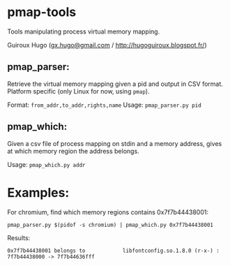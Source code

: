 pmap-tools
==========

Tools manipulating process virtual memory mapping.

Guiroux Hugo (gx.hugo@gmail.com / http://hugoguiroux.blogspot.fr/)

## pmap_parser:

Retrieve the virtual memory mapping given a pid and output in CSV
format. Platform specific (only Linux for now, using `pmap`).

Format: `from_addr,to_addr,rights,name`
Usage: `pmap_parser.py pid`

## pmap_which:

Given a csv file of process mapping on stdin and a memory address, gives at
which memory region the address belongs.

Usage: `pmap_which.py addr`

# Examples:

For chromium, find which memory regions contains 0x7f7b44438001:
```
pmap_parser.py $(pidof -s chromium) | pmap_which.py 0x7f7b44438001
```

Results:
```
0x7f7b44438001 belongs to            libfontconfig.so.1.8.0 (r-x-) : 7f7b44438000 -> 7f7b44636fff
```


